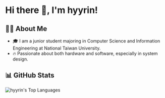 
# Hi there 👋, I'm hyyrin!

## 🧑‍💻 About Me

- 🎓 I am a junior student majoring in Computer Science and Information Engineering at National Taiwan University.
- 🔥 Passionate about both hardware and software, especially in system design.

## 📊 GitHub Stats

<!--
![hyyrin's GitHub Stats](https://github-readme-stats.vercel.app/api?username=hyyrin&show_icons=true&theme=default&hide_title=false)
-->

![hyyrin's Top Languages](https://github-readme-stats.vercel.app/api/top-langs/?username=hyyrin&layout=compact&theme=default)

